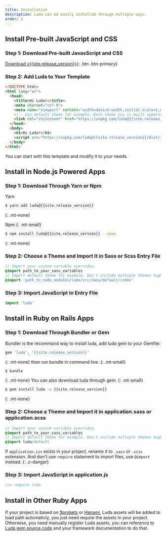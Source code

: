 ```yaml
---
title: Installation
description: Luda can be easily installed through multiple ways.
order: 2
---
```


## Install Pre-built JavaScript and CSS

### Step 1: Download Pre-built JavasScript and CSS

[Download v{{site.release_version}}](https://github.com/oatw/luda/raw/v{{site.release_version}}/release/dist/luda-{{site.release_version}}.zip){: .btn .btn-primary}

### Step 2: Add Luda to Your Template

``` html
<!DOCTYPE html>
<html lang="en">
  <head>
    <title>Hi Luda!</title>
    <meta charset="utf-8">
    <meta name="viewport" content="width=device-width,initial-scale=1,maximum-scale=1">
    <!-- Use default theme for example. Each theme css is built seperately, don't include multiple themes toghther. -->
    <link rel="stylesheet" href="https://unpkg.com/luda@{{site.release_version}}/dist/css/luda-default.min.css">
  </head>
  <body>
    <h1>Hi Luda!</h1>
    <script src="https://unpkg.com/luda@{{site.release_version}}/dist/js/luda.min.js"></script>
  </body>
</html>
```
You can start with this template and modify it to your needs.

## Install in Node.js Powered Apps

### Step 1: Download Through Yarn or Npm

Yarn
``` bash
$ yarn add luda@{{site.release_version}}
```
{: .mt-none}

Npm
{: .mt-small}
``` bash
$ npm install luda@{{site.release_version}} --save
```
{: .mt-none}

### Step 2: Choose a Theme and Import It in Sass or Scss Entry File

``` sass
// Import your custom variable overrides.
@import path_to_your_sass_variables
// Import default theme for example. Don't include multiple themes toghther.
@import 'path_to_node_modules/luda/src/sass/default/index'
```

### Step 3: Import JavaScript in Entry File

``` javascript
import 'luda'
```


## Install in Ruby on Rails Apps

### Step 1: Download Through Bundler or Gem

Bundler is the recommand way to install luda, add luda gem to your Gemfile:
``` ruby
gem 'luda', '{{site.release_version}}'
```
{: .mt-none}
then run bundle in command line.
{: .mt-small}
``` bash
$ bundle
```
{: .mt-none}
You can also download luda through gem.
{: .mt-small}
``` bash
$ gem install luda -v {{site.release_version}}
```
{: .mt-none}


### Step 2: Choose a Theme and Import it in application.sass or application.scss

``` sass
// Import your custom variable overrides.
@import path_to_your_sass_variables
// Import default theme for example. Don't include multiple themes toghther.
@import luda/default
```
If `application.css` exists in your project, rename it to `.sass` or `.scss` extension. And don't use `require` statement to import files, use `@import` instead.
{: .c-danger}

### Step 3: Import JavaScript in application.js

``` javascript
//= require luda
```


## Install in Other Ruby Apps

If your project is based on [Sprokets]() or [Hanami](),
Luda assets will be added to load path automaticly,
you just need require the assets in your project.
Otherwise, you need manually register Luda assets,
you can reference to [Luda gem source code](https://github.com/oatw/luda/tree/v{{site.release_version}}/gem)
and your framework documentation to do that.